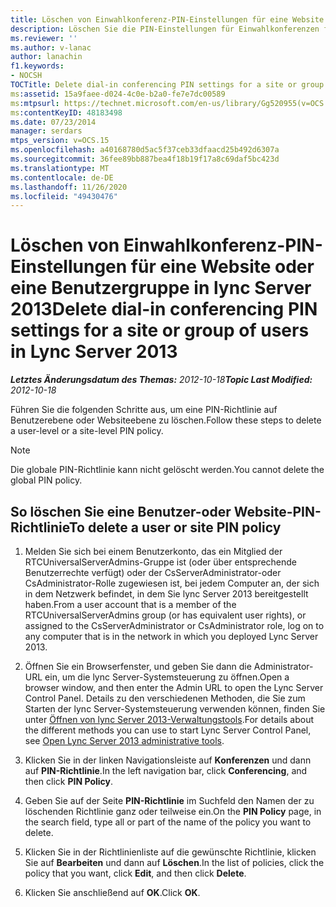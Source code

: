 ```yaml
---
title: Löschen von Einwahlkonferenz-PIN-Einstellungen für eine Website oder eine Gruppe von Benutzern
description: Löschen Sie die PIN-Einstellungen für Einwahlkonferenzen für eine Website oder eine Gruppe von Benutzern.
ms.reviewer: ''
ms.author: v-lanac
author: lanachin
f1.keywords:
- NOCSH
TOCTitle: Delete dial-in conferencing PIN settings for a site or group of users
ms:assetid: 15a9faee-d024-4c0e-b2a0-fe7e7dc00589
ms:mtpsurl: https://technet.microsoft.com/en-us/library/Gg520955(v=OCS.15)
ms:contentKeyID: 48183498
ms.date: 07/23/2014
manager: serdars
mtps_version: v=OCS.15
ms.openlocfilehash: a40168780d5ac5f37ceb33dfaacd25b492d6307a
ms.sourcegitcommit: 36fee89bb887bea4f18b19f17a8c69daf5bc423d
ms.translationtype: MT
ms.contentlocale: de-DE
ms.lasthandoff: 11/26/2020
ms.locfileid: "49430476"
---
```

# <a name="delete-dial-in-conferencing-pin-settings-for-a-site-or-group-of-users-in-lync-server-2013"></a><span data-ttu-id="30214-103">Löschen von Einwahlkonferenz-PIN-Einstellungen für eine Website oder eine Benutzergruppe in lync Server 2013</span><span class="sxs-lookup"><span data-stu-id="30214-103">Delete dial-in conferencing PIN settings for a site or group of users in Lync Server 2013</span></span>

<div data-xmlns="http://www.w3.org/1999/xhtml">

<div class="topic" data-xmlns="http://www.w3.org/1999/xhtml" data-msxsl="urn:schemas-microsoft-com:xslt" data-cs="https://msdn.microsoft.com/">

<div data-asp="https://msdn2.microsoft.com/asp">



</div>

<div id="mainSection">

<div id="mainBody"><span data-ttu-id="30214-104">

<span> </span></span><span class="sxs-lookup"><span data-stu-id="30214-104">

<span> </span></span></span>

<span data-ttu-id="30214-105">_**Letztes Änderungsdatum des Themas:** 2012-10-18_</span><span class="sxs-lookup"><span data-stu-id="30214-105">_**Topic Last Modified:** 2012-10-18_</span></span>

<span data-ttu-id="30214-106">Führen Sie die folgenden Schritte aus, um eine PIN-Richtlinie auf Benutzerebene oder Websiteebene zu löschen.</span><span class="sxs-lookup"><span data-stu-id="30214-106">Follow these steps to delete a user-level or a site-level PIN policy.</span></span>

<div>


> [!NOTE]
> <span data-ttu-id="30214-107">Die globale PIN-Richtlinie kann nicht gelöscht werden.</span><span class="sxs-lookup"><span data-stu-id="30214-107">You cannot delete the global PIN policy.</span></span>



</div>

<div>

## <a name="to-delete-a-user-or-site-pin-policy"></a><span data-ttu-id="30214-108">So löschen Sie eine Benutzer-oder Website-PIN-Richtlinie</span><span class="sxs-lookup"><span data-stu-id="30214-108">To delete a user or site PIN policy</span></span>

1.  <span data-ttu-id="30214-109">Melden Sie sich bei einem Benutzerkonto, das ein Mitglied der RTCUniversalServerAdmins-Gruppe ist (oder über entsprechende Benutzerrechte verfügt) oder der CsServerAdministrator-oder CsAdministrator-Rolle zugewiesen ist, bei jedem Computer an, der sich in dem Netzwerk befindet, in dem Sie lync Server 2013 bereitgestellt haben.</span><span class="sxs-lookup"><span data-stu-id="30214-109">From a user account that is a member of the RTCUniversalServerAdmins group (or has equivalent user rights), or assigned to the CsServerAdministrator or CsAdministrator role, log on to any computer that is in the network in which you deployed Lync Server 2013.</span></span>

2.  <span data-ttu-id="30214-110">Öffnen Sie ein Browserfenster, und geben Sie dann die Administrator-URL ein, um die lync Server-Systemsteuerung zu öffnen.</span><span class="sxs-lookup"><span data-stu-id="30214-110">Open a browser window, and then enter the Admin URL to open the Lync Server Control Panel.</span></span> <span data-ttu-id="30214-111">Details zu den verschiedenen Methoden, die Sie zum Starten der lync Server-Systemsteuerung verwenden können, finden Sie unter [Öffnen von lync Server 2013-Verwaltungstools](lync-server-2013-open-lync-server-administrative-tools.md).</span><span class="sxs-lookup"><span data-stu-id="30214-111">For details about the different methods you can use to start Lync Server Control Panel, see [Open Lync Server 2013 administrative tools](lync-server-2013-open-lync-server-administrative-tools.md).</span></span>

3.  <span data-ttu-id="30214-112">Klicken Sie in der linken Navigationsleiste auf **Konferenzen** und dann auf **PIN-Richtlinie**.</span><span class="sxs-lookup"><span data-stu-id="30214-112">In the left navigation bar, click **Conferencing**, and then click **PIN Policy**.</span></span>

4.  <span data-ttu-id="30214-113">Geben Sie auf der Seite **PIN-Richtlinie** im Suchfeld den Namen der zu löschenden Richtlinie ganz oder teilweise ein.</span><span class="sxs-lookup"><span data-stu-id="30214-113">On the **PIN Policy** page, in the search field, type all or part of the name of the policy you want to delete.</span></span>

5.  <span data-ttu-id="30214-114">Klicken Sie in der Richtlinienliste auf die gewünschte Richtlinie, klicken Sie auf **Bearbeiten** und dann auf **Löschen**.</span><span class="sxs-lookup"><span data-stu-id="30214-114">In the list of policies, click the policy that you want, click **Edit**, and then click **Delete**.</span></span>

6.  <span data-ttu-id="30214-115">Klicken Sie anschließend auf **OK**.</span><span class="sxs-lookup"><span data-stu-id="30214-115">Click **OK**.</span></span>

<span data-ttu-id="30214-116"></div>

</div>

<span> </span>

</div>

</div>

</span><span class="sxs-lookup"><span data-stu-id="30214-116"></div>

</div>

<span> </span>

</div>

</div>

</span></span></div>

